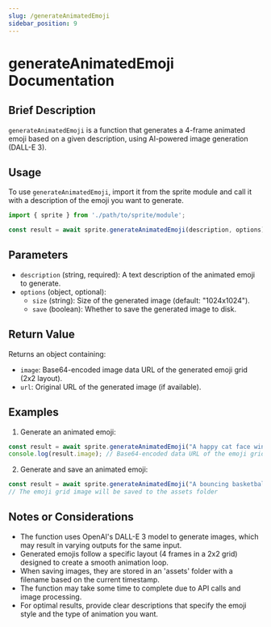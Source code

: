 ```yaml
---
slug: /generateAnimatedEmoji
sidebar_position: 9
---
```


# generateAnimatedEmoji Documentation

## Brief Description
`generateAnimatedEmoji` is a function that generates a 4-frame animated emoji based on a given description, using AI-powered image generation (DALL-E 3).

## Usage
To use `generateAnimatedEmoji`, import it from the sprite module and call it with a description of the emoji you want to generate.

```javascript
import { sprite } from './path/to/sprite/module';

const result = await sprite.generateAnimatedEmoji(description, options);
```

## Parameters
- `description` (string, required): A text description of the animated emoji to generate.
- `options` (object, optional):
  - `size` (string): Size of the generated image (default: "1024x1024").
  - `save` (boolean): Whether to save the generated image to disk.

## Return Value
Returns an object containing:
- `image`: Base64-encoded image data URL of the generated emoji grid (2x2 layout).
- `url`: Original URL of the generated image (if available).

## Examples

1. Generate an animated emoji:
```javascript
const result = await sprite.generateAnimatedEmoji("A happy cat face winking");
console.log(result.image); // Base64-encoded data URL of the emoji grid
```

2. Generate and save an animated emoji:
```javascript
const result = await sprite.generateAnimatedEmoji("A bouncing basketball", { save: true });
// The emoji grid image will be saved to the assets folder
```

## Notes or Considerations
- The function uses OpenAI's DALL-E 3 model to generate images, which may result in varying outputs for the same input.
- Generated emojis follow a specific layout (4 frames in a 2x2 grid) designed to create a smooth animation loop.
- When saving images, they are stored in an 'assets' folder with a filename based on the current timestamp.
- The function may take some time to complete due to API calls and image processing.
- For optimal results, provide clear descriptions that specify the emoji style and the type of animation you want.

